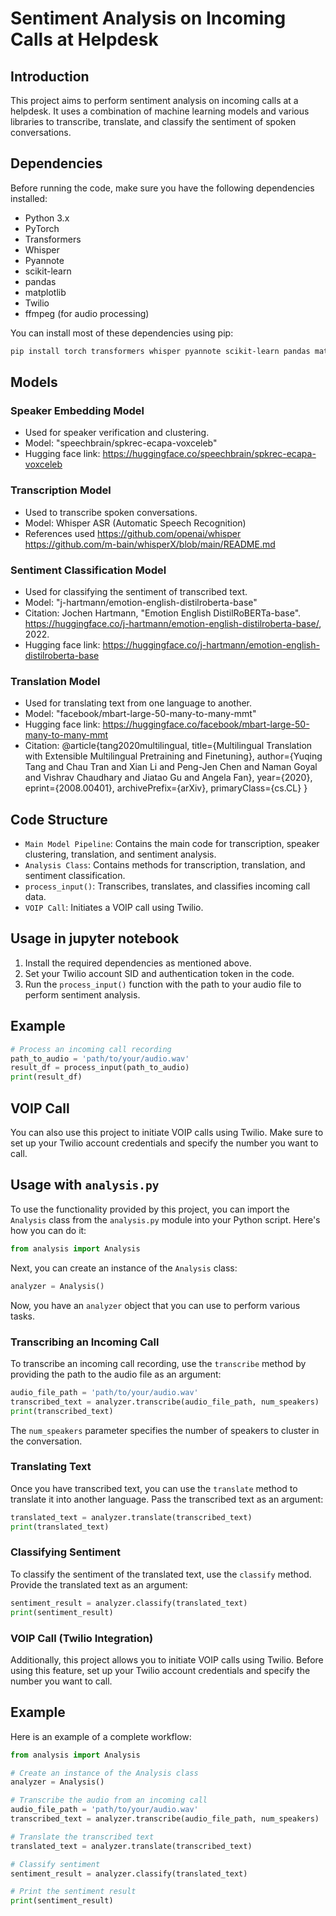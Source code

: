 # Sentiment Analysis on Incoming Calls at Helpdesk

## Introduction
This project aims to perform sentiment analysis on incoming calls at a helpdesk. It uses a combination of machine learning models and various libraries to transcribe, translate, and classify the sentiment of spoken conversations.

## Dependencies
Before running the code, make sure you have the following dependencies installed:
- Python 3.x
- PyTorch
- Transformers
- Whisper
- Pyannote
- scikit-learn
- pandas
- matplotlib
- Twilio
- ffmpeg (for audio processing)

You can install most of these dependencies using pip:
```bash
pip install torch transformers whisper pyannote scikit-learn pandas matplotlib twilio
```

## Models
### Speaker Embedding Model
- Used for speaker verification and clustering.
- Model: "speechbrain/spkrec-ecapa-voxceleb"
- Hugging face link: https://huggingface.co/speechbrain/spkrec-ecapa-voxceleb

### Transcription Model
- Used to transcribe spoken conversations.
- Model: Whisper ASR (Automatic Speech Recognition)
- References used
  	https://github.com/openai/whisper
 	https://github.com/m-bain/whisperX/blob/main/README.md
 	
### Sentiment Classification Model
- Used for classifying the sentiment of transcribed text.
- Model: "j-hartmann/emotion-english-distilroberta-base"
- Citation: Jochen Hartmann, "Emotion English DistilRoBERTa-base". https://huggingface.co/j-hartmann/emotion-english-distilroberta-base/, 2022.
- Hugging face link: https://huggingface.co/j-hartmann/emotion-english-distilroberta-base

### Translation Model
- Used for translating text from one language to another.
- Model: "facebook/mbart-large-50-many-to-many-mmt"
- Hugging face link: https://huggingface.co/facebook/mbart-large-50-many-to-many-mmt
- Citation: @article{tang2020multilingual,
    title={Multilingual Translation with Extensible Multilingual Pretraining and Finetuning},
    author={Yuqing Tang and Chau Tran and Xian Li and Peng-Jen Chen and Naman Goyal and Vishrav Chaudhary and Jiatao Gu and Angela Fan},
    year={2020},
    eprint={2008.00401},
    archivePrefix={arXiv},
    primaryClass={cs.CL}
}

## Code Structure
- `Main Model Pipeline`: Contains the main code for transcription, speaker clustering, translation, and sentiment analysis.
- `Analysis Class`: Contains methods for transcription, translation, and sentiment classification.
- `process_input()`: Transcribes, translates, and classifies incoming call data.
- `VOIP Call`: Initiates a VOIP call using Twilio.

## Usage in jupyter notebook
1. Install the required dependencies as mentioned above.
2. Set your Twilio account SID and authentication token in the code.
3. Run the `process_input()` function with the path to your audio file to perform sentiment analysis.

## Example
```python
# Process an incoming call recording
path_to_audio = 'path/to/your/audio.wav'
result_df = process_input(path_to_audio)
print(result_df)
```
## VOIP Call
You can also use this project to initiate VOIP calls using Twilio. Make sure to set up your Twilio account credentials and specify the number you want to call.

## Usage with `analysis.py`

To use the functionality provided by this project, you can import the `Analysis` class from the `analysis.py` module into your Python script. Here's how you can do it:

```python
from analysis import Analysis
```

Next, you can create an instance of the `Analysis` class:

```python
analyzer = Analysis()
```

Now, you have an `analyzer` object that you can use to perform various tasks.

### Transcribing an Incoming Call

To transcribe an incoming call recording, use the `transcribe` method by providing the path to the audio file as an argument:

```python
audio_file_path = 'path/to/your/audio.wav'
transcribed_text = analyzer.transcribe(audio_file_path, num_speakers)
print(transcribed_text)
```

The `num_speakers` parameter specifies the number of speakers to cluster in the conversation.

### Translating Text

Once you have transcribed text, you can use the `translate` method to translate it into another language. Pass the transcribed text as an argument:

```python
translated_text = analyzer.translate(transcribed_text)
print(translated_text)
```

### Classifying Sentiment

To classify the sentiment of the translated text, use the `classify` method. Provide the translated text as an argument:

```python
sentiment_result = analyzer.classify(translated_text)
print(sentiment_result)
```

### VOIP Call (Twilio Integration)

Additionally, this project allows you to initiate VOIP calls using Twilio. Before using this feature, set up your Twilio account credentials and specify the number you want to call.

## Example
Here is an example of a complete workflow:

```python
from analysis import Analysis

# Create an instance of the Analysis class
analyzer = Analysis()

# Transcribe the audio from an incoming call
audio_file_path = 'path/to/your/audio.wav'
transcribed_text = analyzer.transcribe(audio_file_path, num_speakers)

# Translate the transcribed text
translated_text = analyzer.translate(transcribed_text)

# Classify sentiment
sentiment_result = analyzer.classify(translated_text)

# Print the sentiment result
print(sentiment_result)
```




